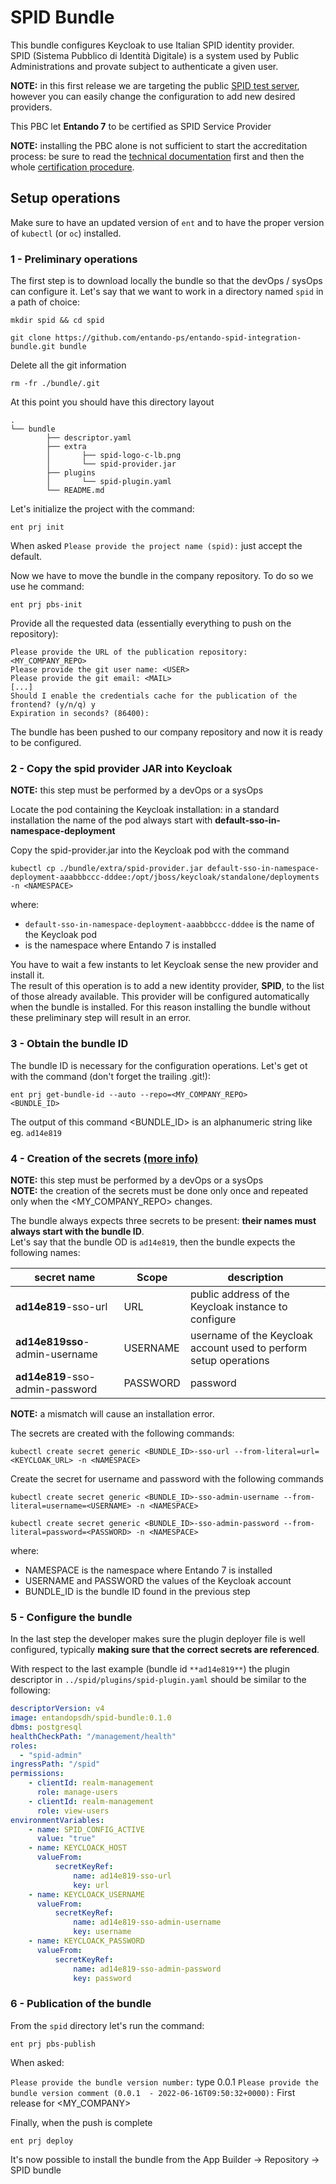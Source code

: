 # SPID Bundle

This bundle configures Keycloak to use Italian SPID identity provider.  
SPID (Sistema Pubblico di Identità Digitale) is a system used by Public Administrations and provate subject
to authenticate a given user.

**NOTE:** in this first release we are targeting the public [SPID test server](https://demo.spid.gov.it/#/login), however you can easily change the configuration
to add new desired providers.

This PBC let **Entando 7** to be certified as SPID Service Provider

**NOTE:** installing the PBC alone is not sufficient to start the accreditation process: be sure to read the [technical
documentation](https://docs.italia.it/italia/spid/spid-regole-tecniche/it/stabile/index.html) first and then the whole [certification procedure](https://www.spid.gov.it/cos-e-spid/diventa-fornitore-di-servizi/).

## Setup operations

Make sure to have an updated version of `ent` and to have the proper version of `kubectl` (or `oc`) installed.

### 1 - Preliminary operations

The first step is to download locally the bundle so that the devOps / sysOps can configure it.
Let's say that we want to work in a directory named `spid` in a path of choice:

```shell
mkdir spid && cd spid

git clone https://github.com/entando-ps/entando-spid-integration-bundle.git bundle
```

Delete all the git information

```shell
rm -fr ./bundle/.git
```

At this point you should have this directory layout

```shell
.
└── bundle
		├── descriptor.yaml
		├── extra
		│		├── spid-logo-c-lb.png
		│		└── spid-provider.jar
		├── plugins
		│		└── spid-plugin.yaml
		└── README.md
```

Let's initialize the project with the command:

```shell
ent prj init
```
When asked `Please provide the project name (spid):` just accept the default.


Now we have to move the bundle in the company repository. To do so we use he command:

```shell
ent prj pbs-init
```

Provide all the requested data (essentially everything to push on the repository):

```shell
Please provide the URL of the publication repository: <MY_COMPANY_REPO>
Please provide the git user name: <USER>
Please provide the git email: <MAIL>
[...]
Should I enable the credentials cache for the publication of the frontend? (y/n/q) y
Expiration in seconds? (86400): 
```

The bundle has been pushed to our company repository and now it is ready to be configured.


### 2 - Copy the spid provider JAR into Keycloak

**NOTE:** this step must be performed by a devOps or a sysOps

Locate the pod containing the Keycloak installation: in a standard installation the name of the pod always start with **default-sso-in-namespace-deployment**

Copy the spid-provider.jar into the Keycloak pod with the command

```shell
kubectl cp ./bundle/extra/spid-provider.jar default-sso-in-namespace-deployment-aaabbbccc-dddee:/opt/jboss/keycloak/standalone/deployments -n <NAMESPACE>
```

where: 
 - `default-sso-in-namespace-deployment-aaabbbccc-dddee` is the name of the Keycloak pod
 - <NAMESPACE> is the namespace where Entando 7 is installed

You have to wait a few instants to let Keycloak sense the new provider and install it.  
The result of this operation is to add a new identity
provider, **SPID**, to the list of those already available. This provider will be configured automatically when the bundle is installed.
For this reason installing the bundle without these preliminary step will result in an error.

### 3 - Obtain the bundle ID

The bundle ID is necessary for the configuration operations. Let's get ot with the command
(don't forget the trailing .git!):

```shell
ent prj get-bundle-id --auto --repo=<MY_COMPANY_REPO>
<BUNDLE_ID>
```

The output of this command <BUNDLE_ID> is an alphanumeric string like eg. `ad14e819`

### 4 - Creation of the secrets [(more info)](https://developer.entando.com/next/tutorials/devops/plugin-environment-variables.html)

**NOTE:** this step must be performed by a devOps or a sysOps  
**NOTE:** the creation of the secrets must be done only once and repeated only when the <MY_COMPANY_REPO> changes.

The bundle always expects three secrets to be present: **their names must always start with the bundle ID**.   
Let's say that the bundle OD is `ad14e819`, then the bundle expects the following names:

| secret name                     | Scope    | description                                                       |
|---------------------------------|----------|-------------------------------------------------------------------|
| **ad14e819**-sso-url            | URL      | public address of the Keycloak instance to configure              |
| **ad14e819sso**-admin-username  | USERNAME | username of the Keycloak account used to perform setup operations |
| **ad14e819**-sso-admin-password | PASSWORD | password                                                          |


**NOTE:** a mismatch will cause an installation error.

The secrets are created with the following commands:

```shell
kubectl create secret generic <BUNDLE_ID>-sso-url --from-literal=url=<KEYCLOAK_URL> -n <NAMESPACE>
```

Create the secret for username and password with the following commands

```shell
kubectl create secret generic <BUNDLE_ID>-sso-admin-username --from-literal=username=<USERNAME> -n <NAMESPACE>

kubectl create secret generic <BUNDLE_ID>-sso-admin-password --from-literal=password=<PASSWORD> -n <NAMESPACE>

```

where:
  - NAMESPACE is the namespace where Entando 7 is installed
  - USERNAME and PASSWORD the values of the Keycloak account
  - BUNDLE_ID is the bundle ID found in the previous step


### 5 - Configure the bundle

In the last step the developer makes sure the plugin deployer file is well configured, typically **making sure that the correct
secrets are referenced**.

With respect to the last example (bundle id `**ad14e819**`) the plugin descriptor in `../spid/plugins/spid-plugin.yaml`
should be similar to the following:

```yaml
descriptorVersion: v4
image: entandopsdh/spid-bundle:0.1.0
dbms: postgresql
healthCheckPath: "/management/health"
roles:
  - "spid-admin"
ingressPath: "/spid"
permissions:
    - clientId: realm-management
      role: manage-users
    - clientId: realm-management
      role: view-users
environmentVariables:
    - name: SPID_CONFIG_ACTIVE
      value: "true"
    - name: KEYCLOACK_HOST
      valueFrom:
          secretKeyRef:
              name: ad14e819-sso-url
              key: url
    - name: KEYCLOACK_USERNAME
      valueFrom:
          secretKeyRef:
              name: ad14e819-sso-admin-username
              key: username
    - name: KEYCLOACK_PASSWORD
      valueFrom:
          secretKeyRef:
              name: ad14e819-sso-admin-password
              key: password
```

### 6 - Publication of the bundle

From the `spid` directory let's run the command:

```shell
ent prj pbs-publish
```

When asked:

`Please provide the bundle version number:` type 0.0.1
`Please provide the bundle version comment (0.0.1  - 2022-06-16T09:50:32+0000):` First release for <MY_COMPANY>

Finally, when the push is complete

```shell
ent prj deploy
```

It's now possible to install the bundle from the App Builder -> Repository -> SPID bundle



